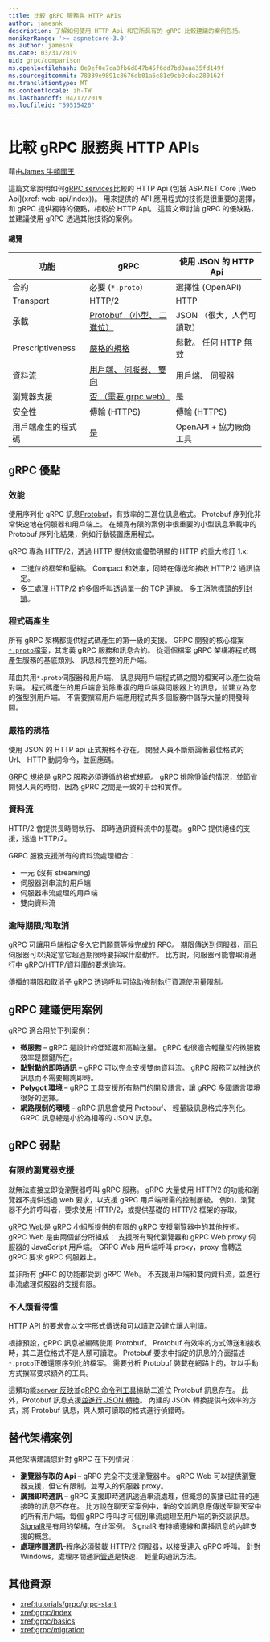```yaml
---
title: 比較 gRPC 服務與 HTTP APIs
author: jamesnk
description: 了解如何使用 HTTP Api 和它所具有的 gRPC 比較建議的案例包括。
monikerRange: '>= aspnetcore-3.0'
ms.author: jamesnk
ms.date: 03/31/2019
uid: grpc/comparison
ms.openlocfilehash: 0e9ef0e7ca8fb6d847b45f6dd7bd0aaa35fd149f
ms.sourcegitcommit: 78339e9891c8676db01a6e81e9cb0cdaa280162f
ms.translationtype: MT
ms.contentlocale: zh-TW
ms.lasthandoff: 04/17/2019
ms.locfileid: "59515426"
---
```

# <a name="comparing-grpc-services-with-http-apis"></a>比較 gRPC 服務與 HTTP APIs

藉由[James 牛頓國王](https://twitter.com/jamesnk)

這篇文章說明如何[gRPC services](https://grpc.io/docs/guides/)比較的 HTTP Api (包括 ASP.NET Core [Web Api](xref: web-api/index))。 用來提供的 API 應用程式的技術是很重要的選擇，和 gRPC 提供獨特的優點，相較於 HTTP Api。 這篇文章討論 gRPC 的優缺點，並建議使用 gRPC 透過其他技術的案例。

#### <a name="overview"></a>總覽

|    功能             |    gRPC                                                 |    使用 JSON 的 HTTP Api                       |
|------------------------|---------------------------------------------------------|----------------------------------------------|
|    合約            |    必要 (`*.proto`)                                 |    選擇性 (OpenAPI)                        |
|    Transport           |    HTTP/2                                               |    HTTP                                      |
|    承載             |    [Protobuf （小型、 二進位）](#performance)             |    JSON （很大，人們可讀取）              |
|    Prescriptiveness    |    [嚴格的規格](#strict-specification)        |    鬆散。 任何 HTTP 無效                  |
|    資料流           |    [用戶端、 伺服器、 雙向](#streaming)         |    用戶端、 伺服器                            |
|    瀏覽器支援     |    [否 （需要 grpc web）](#limited-browser-support)   |    是                                       |
|    安全性            |    傳輸 (HTTPS)                                    |    傳輸 (HTTPS)                         |
|    用戶端產生的程式碼     |    [是](#code-generation)                              |    OpenAPI + 協力廠商工具             |

## <a name="grpc-strengths"></a>gRPC 優點

### <a name="performance"></a>效能

使用序列化 gRPC 訊息[Protobuf](https://developers.google.com/protocol-buffers/docs/overview)，有效率的二進位訊息格式。 Protobuf 序列化非常快速地在伺服器和用戶端上。 在頻寬有限的案例中很重要的小型訊息承載中的 Protobuf 序列化結果，例如行動裝置應用程式。

gRPC 專為 HTTP/2，透過 HTTP 提供效能優勢明顯的 HTTP 的重大修訂 1.x:

* 二進位的框架和壓縮。 Compact 和效率，同時在傳送和接收 HTTP/2 通訊協定。
* 多工處理 HTTP/2 的多個呼叫透過單一的 TCP 連線。 多工消除[標頭的列封鎖](https://en.wikipedia.org/wiki/Head-of-line_blocking)。

### <a name="code-generation"></a>程式碼產生

所有 gRPC 架構都提供程式碼產生的第一級的支援。 GRPC 開發的核心檔案[`*.proto`檔案](https://developers.google.com/protocol-buffers/docs/proto3)，其定義 gRPC 服務和訊息合約。 從這個檔案 gRPC 架構將程式碼產生服務的基底類別、 訊息和完整的用戶端。

藉由共用`*.proto`伺服器和用戶端、 訊息與用戶端程式碼之間的檔案可以產生從端對端。 程式碼產生的用戶端會消除重複的用戶端與伺服器上的訊息，並建立為您的強型別用戶端。 不需要撰寫用戶端應用程式與多個服務中儲存大量的開發時間。

### <a name="strict-specification"></a>嚴格的規格

使用 JSON 的 HTTP api 正式規格不存在。 開發人員不斷辯論著最佳格式的 Url、 HTTP 動詞命令，並回應碼。

[GRPC 規格](https://github.com/grpc/grpc/blob/master/doc/PROTOCOL-HTTP2.md)是 gRPC 服務必須遵循的格式規範。 gRPC 排除爭論的情況，並節省開發人員的時間，因為 gPRC 之間是一致的平台和實作。

### <a name="streaming"></a>資料流

HTTP/2 會提供長時間執行、 即時通訊資料流中的基礎。 gRPC 提供絕佳的支援，透過 HTTP/2。

GRPC 服務支援所有的資料流處理組合：

* 一元 (沒有 streaming)
* 伺服器到串流的用戶端
* 伺服器串流處理的用戶端
* 雙向資料流

### <a name="deadlinetimeouts-and-cancellation"></a>逾時期限/和取消

gRPC 可讓用戶端指定多久它們願意等候完成的 RPC。 [期限](https://grpc.io/blog/deadlines)傳送到伺服器，而且伺服器可以決定當它超過期限時要採取什麼動作。 比方說，伺服器可能會取消進行中 gRPC/HTTP/資料庫的要求逾時。

傳播的期限和取消子 gRPC 透過呼叫可協助強制執行資源使用量限制。

## <a name="grpc-recommended-scenarios"></a>gRPC 建議使用案例

gRPC 適合用於下列案例：

* **微服務** &ndash; gRPC 是設計的低延遲和高輸送量。 gRPC 也很適合輕量型的微服務效率是關鍵所在。
* **點對點的即時通訊** &ndash; gRPC 可以完全支援雙向資料流。 gRPC 服務可以推送的訊息而不需要輪詢即時。
* **Polygot 環境** &ndash; gRPC 工具支援所有熱門的開發語言，讓 gRPC 多國語言環境很好的選擇。
* **網路限制的環境** &ndash; gRPC 訊息會使用 Protobuf、 輕量級訊息格式序列化。 GRPC 訊息總是小於為相等的 JSON 訊息。

## <a name="grpc-weaknesses"></a>gRPC 弱點

### <a name="limited-browser-support"></a>有限的瀏覽器支援

就無法直接立即從瀏覽器呼叫 gRPC 服務。 gRPC 大量使用 HTTP/2 的功能和瀏覽器不提供透過 web 要求，以支援 gRPC 用戶端所需的控制層級。 例如，瀏覽器不允許呼叫者，要求使用 HTTP/2，或提供基礎的 HTTP/2 框架的存取。

[gRPC Web](https://grpc.io/docs/tutorials/basic/web.html)是 gRPC 小組所提供的有限的 gRPC 支援瀏覽器中的其他技術。 gRPC Web 是由兩個部分所組成： 支援所有現代瀏覽器和 gRPC Web proxy 伺服器的 JavaScript 用戶端。 GRPC Web 用戶端呼叫 proxy，proxy 會轉送 gRPC 要求 gRPC 伺服器上。

並非所有 gRPC 的功能都受到 gRPC Web。 不支援用戶端和雙向資料流，並進行串流處理伺服器的支援有限。

### <a name="not-human-readable"></a>不人類看得懂

HTTP API 的要求會以文字形式傳送和可以讀取及建立讓人判讀。

根據預設，gRPC 訊息被編碼使用 Protobuf。 Protobuf 有效率的方式傳送和接收時，其二進位格式不是人類可讀取。 Protobuf 要求中指定的訊息的介面描述`*.proto`正確還原序列化的檔案。 需要分析 Protobuf 裝載在網路上的，並以手動方式撰寫要求額外的工具。

這類功能[server 反映](https://github.com/grpc/grpc/blob/master/doc/server-reflection.md)並[gRPC 命令列工具](https://github.com/grpc/grpc/blob/master/doc/command_line_tool.md)協助二進位 Protobuf 訊息存在。 此外，Protobuf 訊息支援[並進行 JSON 轉換](https://developers.google.com/protocol-buffers/docs/proto3#json)。 內建的 JSON 轉換提供有效率的方式，將 Protobuf 訊息，與人類可讀取的格式進行偵錯時。

## <a name="alternative-framework-scenarios"></a>替代架構案例

其他架構建議您針對 gRPC 在下列情況：

* **瀏覽器存取的 Api** &ndash; gRPC 完全不支援瀏覽器中。 gRPC Web 可以提供瀏覽器支援，但它有限制，並導入的伺服器 proxy。
* **廣播即時通訊** &ndash; gRPC 支援即時通訊透過串流處理，但概念的廣播已註冊的連接時的訊息不存在。 比方說在聊天室案例中，新的交談訊息應傳送至聊天室中的所有用戶端，每個 gRPC 呼叫才可個別串流處理至用戶端的新交談訊息。 [SignalR](xref:signalr/introduction)是有用的架構，在此案例。 SignalR 有持續連線和廣播訊息的內建支援的概念。
* **處理序間通訊**&ndash;程序必須裝載 HTTP/2 伺服器，以接受連入 gRPC 呼叫。 針對 Windows，處理序間通訊[管道](/dotnet/standard/io/pipe-operations)是快速、 輕量的通訊方法。

## <a name="additional-resources"></a>其他資源

* <xref:tutorials/grpc/grpc-start>
* <xref:grpc/index>
* <xref:grpc/basics>
* <xref:grpc/migration>
